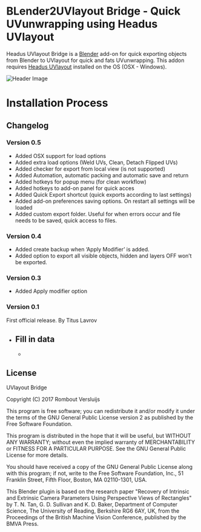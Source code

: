 # BLender2UVlayout Bridge - Quick UVunwrapping using Headus UVlayout

Headus UVlayout Bridge is a [Blender](https://www.blender.org) add-on for quick exporting objects from Blender to UVlayout for quick and fats UVunwrapping.
This addon requires [Headus UVlayout](https://www.uvlayout.com/) installed on the OS (OSX - Windows).

![Header Image](https://raw.githubusercontent.com/wiki/schroef/uvlayout_bridge/wiki/image/suzanne-header-image.jpg)


# Installation Process


## Changelog

### Version 0.5
- Added OSX support for load options
- Added extra load options (Weld UVs, Clean, Detach Flipped UVs)
- Added checker for export from local view (is not supported)
- Added Automation, automatic packing and automatic save and return
- Added hotkeys for popup menu (for clean workflow)
- Added hotkeys to add-on panel for quick acces
- Added Quick Export shortcut (quick exports according to last settings)
- Added add-on preferences saving options. On restart all settings will be loaded
- Added custom export folder. Useful for when errors occur and file needs to be saved, quick access to files.

### Version 0.4
- Added create backup when ‘Apply Modifier’ is added.
- Added option to export all visible objects, hidden and layers OFF won’t be exported.

### Version 0.3
- Added Apply modifier option

### Version 0.1
First official release. By Titus Lavrov

- Fill in data
    -
    -

## License
UVlayout Bridge

Copyright (C) 2017  Rombout Versluijs

This program is free software; you can redistribute it and/or
modify it under the terms of the GNU General Public License
version 2 as published by the Free Software Foundation.

This program is distributed in the hope that it will be useful,
but WITHOUT ANY WARRANTY; without even the implied warranty of
MERCHANTABILITY or FITNESS FOR A PARTICULAR PURPOSE.  See the
GNU General Public License for more details.

You should have received a copy of the GNU General Public License
along with this program; if not, write to the Free Software
Foundation, Inc., 51 Franklin Street, Fifth Floor, Boston, MA  02110-1301, USA.

This Blender plugin is based on the research paper "Recovery of Intrinsic
and Extrinsic Camera Parameters Using Perspective Views of Rectangles" by
T. N. Tan, G. D. Sullivan and K. D. Baker, Department of Computer Science,
The University of Reading, Berkshire RG6 6AY, UK,
from the Proceedings of the British Machine Vision Conference, published by
the BMVA Press.
